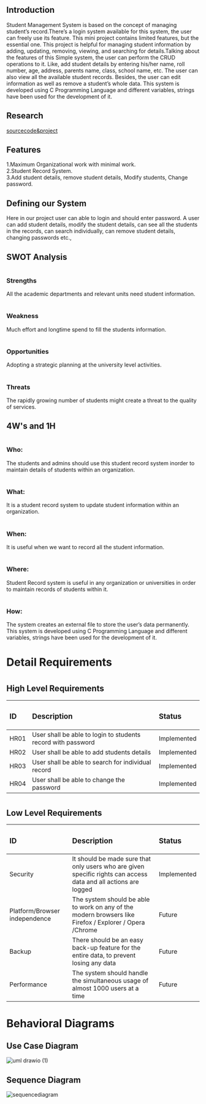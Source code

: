 
## <h2>Introduction
Student Management System is based on the concept of managing student’s record.There’s a login system available for this system, the user can freely use its feature.
This mini project contains limited features, but the essential one. This project is helpful for managing student information by adding, updating, removing, viewing, and searching for details.Talking about the features of this Simple system, the user can perform the CRUD operations to it. Like, add student details by entering his/her name, roll number, age, address, parents name, class, school name, etc. The user can also view all the available student records. Besides, the user can edit information as well as remove a student’s whole data. This system is developed using C Programming Language and different variables, strings have been used for the development of it.
## <h2>Research
[sourcecode&project](https://code-projects.org/student-record-system-in-c-programming-with-source-code/)
## <h2>Features 
  1.Maximum Organizational work with minimal work.<br/>
  2.Student Record System.<br/>
  3.Add student details, remove student details, Modify students, Change password.<br/>
## <h2>Defining our System
  Here in our project user can able to login and should enter password. A user can add student details, modify the student details, can see all the students in the records, can search individually, can remove student details, changing passwords etc.,
## <h2>SWOT Analysis
# <h3>Strengths   
  All the academic departments and relevant units need student information.
# <h3>Weakness
  Much effort and longtime spend to fill the students information. 
# <h3>Opportunities
  Adopting a strategic planning at the university level activities.
# <h3>Threats
  The rapidly growing number of students might create a threat to the quality of services.
## <h2>4W's and 1H
  # <h3>Who:
  The students and admins should use this student record system inorder to maintain details of students within an organization.
  # <h3>What:
  It is a student record system to update student information within an organization.
  # <h3>When:
  It is useful when we want to record all the student information.
  # <h3>Where:
  Student Record system is useful in any organization or universities in order to maintain records of students within it.
  # <h3>How:
  The system creates an external file to store the user’s data permanently. This system is developed using C Programming Language and different variables, strings have been used for the development of it.
## <h1>Detail Requirements
  # <h2>High Level Requirements
  |<h3>ID | <h3>Description |  <h3>Status  |
  |:------|:----------------|:-------------|
  |HR01| User shall be able to login to students record with password|Implemented|
  |HR02| User shall be able to add students details|Implemented|
  |HR03| User shall be able to search for individual record|Implemented|
  |HR04| User shall be able to change the password|Implemented|
 # <h2>Low Level Requirements
  |<h3>ID | <h3>Description |  <h3>Status  |
  |:------|:----------------|:-------------|
  |Security|It should be made sure that only users who are given specific rights can access data and all actions are logged|Implemented|
  |Platform/Browser independence|The system should be able to work on any of the modern browsers like Firefox / Explorer / Opera /Chrome|Future|
  |Backup|There should be an easy back-up feature for the entire data, to prevent losing any data|Future|
  |Performance|The system should handle the simultaneous usage of almost 1000 users at a time|Future|
  ## <h1>Behavioral Diagrams
  ## <h2>Use Case Diagram
  ![uml drawio (1)](https://user-images.githubusercontent.com/89638181/132220792-875cd6b0-f221-4956-9c9c-9da74e328e8c.png)
  ## <h2>Sequence Diagram
  ![sequencediagram](https://user-images.githubusercontent.com/89638181/132221126-62d7a29d-683b-46b4-8689-7c9157c4c1c5.png)

   

